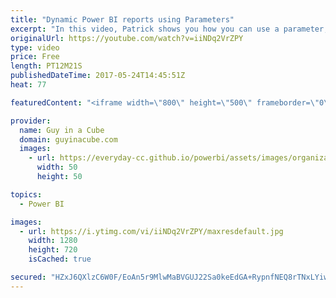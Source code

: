 ```yaml
---
title: "Dynamic Power BI reports using Parameters"
excerpt: "In this video, Patrick shows you how you can use a parameter, within a Power BI report, to dynamically change the data in a report. This uses M Functions within Power Query and a second source that has the key values to pull. Then using a gateway to enable refresh.  LET'S CONNECT!  Guy in a Cube -- https://guyinacube.com"
originalUrl: https://youtube.com/watch?v=iiNDq2VrZPY
type: video
price: Free
length: PT12M21S
publishedDateTime: 2017-05-24T14:45:51Z
heat: 77

featuredContent: "<iframe width=\"800\" height=\"500\" frameborder=\"0\" src=\"https://www.youtube.com/embed/iiNDq2VrZPY\" allow=\"accelerometer; autoplay; encrypted-media; gyroscope; picture-in-picture\" allowfullscreen></iframe>"

provider:
  name: Guy in a Cube
  domain: guyinacube.com
  images:
    - url: https://everyday-cc.github.io/powerbi/assets/images/organizations/guyinacube.com-50x50.jpg
      width: 50
      height: 50

topics:
  - Power BI

images:
  - url: https://i.ytimg.com/vi/iiNDq2VrZPY/maxresdefault.jpg
    width: 1280
    height: 720
    isCached: true

secured: "HZxJ6QXlzC6W0F/EoAn5r9MlwMaBVGUJ22Sa0keEdGA+RypnfNEQ8rTNxLYiwRhWOpLqKixtQxIuPcDcy9Xkx1wA2anrMObebflpJJNeRDoChk3thJ6eainB329D2pJqnyvbhtN8ENj+c6R3L6hDdyqQ9/1nTBEaQnrW+FokRMDna6pm65Kf8xwtZ+z2OqxKBlS0VdBg1EsZl/XG5O4ApWyBQjCScCY/CzMdkVcolK81n9kKY8QDhTgwSwV6mDlg1vE+133WkaaUqmXirN+NIPohI6c8natzTRMSXFnsYrXTobEoDNXf0MqbCfsUif1uLo3r2ppsJpKKG/6hE16WKxB5WUVPL8etMsDdAKJ3WJuW7WeA4Smy46aHELlnEbM/mp5B6CW/ePMMY4Mm8f3rzzNB509TwgwmMf9AeKe3gZGll4PvS3tGJhqD6DICfBiW;vjoe1YA/vk6NdhNqk3RnUg=="
---
```


